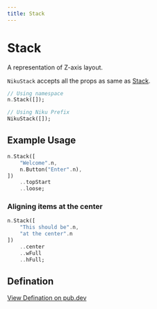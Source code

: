 ```yaml
---
title: Stack
---
```

# Stack
A representation of Z-axis layout.

`NikuStack` accepts all the props as same as [Stack](https://api.flutter.dev/flutter/widgets/Stack-class.html).

```dart
// Using namespace
n.Stack([]);

// Using Niku Prefix
NikuStack([]);
```

## Example Usage
```dart
n.Stack([
    "Welcome".n,
    n.Button("Enter".n),
])
    ..topStart
    ..loose;
```

### Aligning items at the center
```dart
n.Stack([
    "This should be".n,
    "at the center".n
])
    ..center
    ..wFull
    ..hFull;
```

## Defination
[View Defination on pub.dev](https://pub.dev/documentation/niku/latest/widget_stack/NikuStack-class.html)
